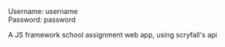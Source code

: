 Username: username</br>
Password: password</br>

A JS framework school assignment web app, using scryfall's api
